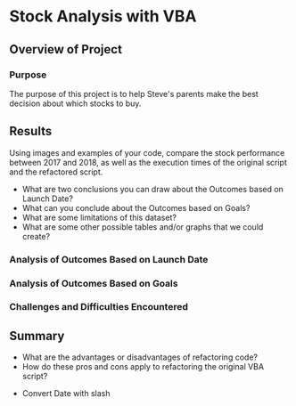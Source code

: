 # Stock Analysis with VBA

## Overview of Project
### Purpose
The purpose of this project is to help Steve's parents make the best decision about which stocks to buy.

## Results
Using images and examples of your code, compare the stock performance between 2017 and 2018, as well as the execution times of the original script and the refactored script.
- What are two conclusions you can draw about the Outcomes based on Launch Date?
- What can you conclude about the Outcomes based on Goals?
- What are some limitations of this dataset?
- What are some other possible tables and/or graphs that we could create?
### Analysis of Outcomes Based on Launch Date


### Analysis of Outcomes Based on Goals


### Challenges and Difficulties Encountered


## Summary
- What are the advantages or disadvantages of refactoring code?
- How do these pros and cons apply to refactoring the original VBA script?
* Convert Date with slash

